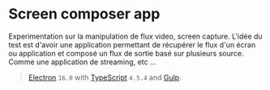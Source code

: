 # Screen composer app
Experimentation sur la manipulation de flux video, screen capture.
L'idée du test est d'avoir une application permettant de récupérer le flux d'un écran ou application et composé un flux de sortie basé sur plusieurs source.
Comme une application de streaming, etc ...

> <a href="https://electron.atom.io/">Electron</a> `16.0` with <a href="https:/https://www.typescriptlang.org/">TypeScript</a> `4.5.4` and <a href="https://gulpjs.com/">Gulp</a>.

